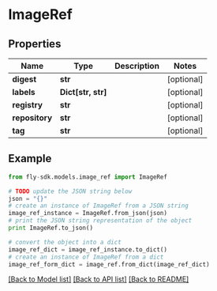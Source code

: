 # ImageRef


## Properties
Name | Type | Description | Notes
------------ | ------------- | ------------- | -------------
**digest** | **str** |  | [optional] 
**labels** | **Dict[str, str]** |  | [optional] 
**registry** | **str** |  | [optional] 
**repository** | **str** |  | [optional] 
**tag** | **str** |  | [optional] 

## Example

```python
from fly-sdk.models.image_ref import ImageRef

# TODO update the JSON string below
json = "{}"
# create an instance of ImageRef from a JSON string
image_ref_instance = ImageRef.from_json(json)
# print the JSON string representation of the object
print ImageRef.to_json()

# convert the object into a dict
image_ref_dict = image_ref_instance.to_dict()
# create an instance of ImageRef from a dict
image_ref_form_dict = image_ref.from_dict(image_ref_dict)
```
[[Back to Model list]](../README.md#documentation-for-models) [[Back to API list]](../README.md#documentation-for-api-endpoints) [[Back to README]](../README.md)


